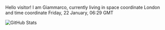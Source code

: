 Hello visitor! I am Giammarco, currently living in space coordinate London and time coordinate Friday, 22 January, 06:29 GMT

![GitHub Stats](https://github-readme-stats.vercel.app/api?username=grcasanova)

